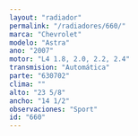 ```yaml
---
layout: "radiador"
permalink: "/radiadores/660/"
marca: "Chevrolet"
modelo: "Astra"
ano: "2007"
motor: "L4 1.8, 2.0, 2.2, 2.4"
transmision: "Automática"
parte: "630702"
clima: ""
alto: "23 5/8"
ancho: "14 1/2"
observaciones: "Sport"
id: "660"
---
```



